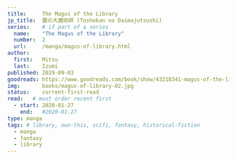 ```yaml
---
title:     The Magus of the Library
jp_title:  圕の大魔術師 (Toshokan no Daimajutsushi)
series:    # if part of a series
  name:    "The Magus of the Library"
  number:  2
  url:     /manga/magus-of-library.html
author: 
  first:   Mitsu  
  last:    Izumi
published: 2019-09-03 
goodreads: https://www.goodreads.com/book/show/43218341-magus-of-the-library-vol-2
img:       books/magus-of-library-02.jpg
status:    current-first-read
read:   # must order recent first
  - start: 2020-01-27 
    end:   #2020-01-27
type: manga
tags: # library, own-this, scifi, fantasy, historical-fiction
  - manga
  - fantasy
  - library
---
```


